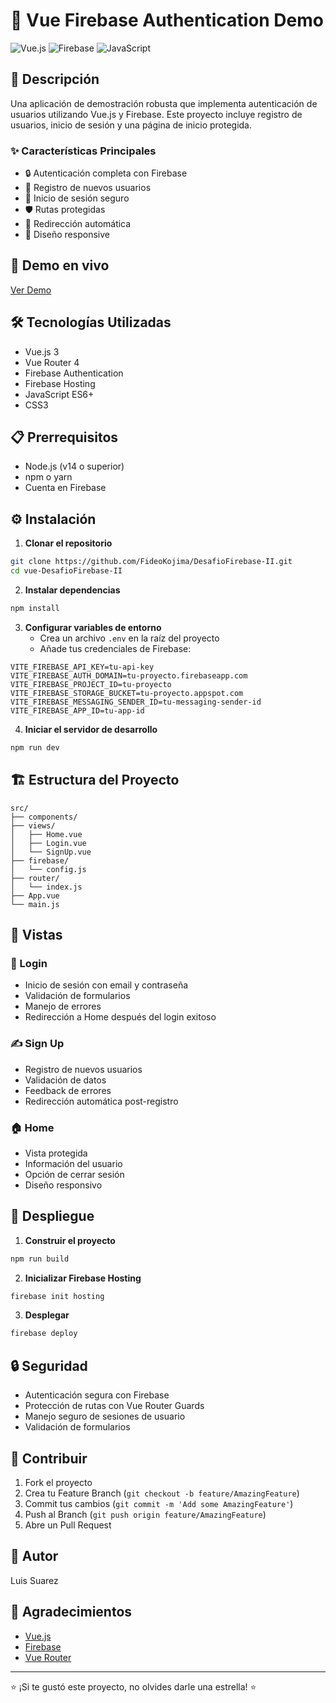 # 🔐 Vue Firebase Authentication Demo

![Vue.js](https://img.shields.io/badge/Vue.js-4FC08D?style=for-the-badge&logo=vue.js&logoColor=white)
![Firebase](https://img.shields.io/badge/Firebase-FFCA28?style=for-the-badge&logo=firebase&logoColor=black)
![JavaScript](https://img.shields.io/badge/JavaScript-F7DF1E?style=for-the-badge&logo=javascript&logoColor=black)

## 📝 Descripción

Una aplicación de demostración robusta que implementa autenticación de usuarios utilizando Vue.js y Firebase. Este proyecto incluye registro de usuarios, inicio de sesión y una página de inicio protegida.

### ✨ Características Principales

- 🔒 Autenticación completa con Firebase
- 📝 Registro de nuevos usuarios
- 🚪 Inicio de sesión seguro
- 🛡️ Rutas protegidas
- 🎯 Redirección automática
- 🎨 Diseño responsive

## 🚀 Demo en vivo

[Ver Demo](https://tu-proyecto.firebaseapp.com)

## 🛠️ Tecnologías Utilizadas

- Vue.js 3
- Vue Router 4
- Firebase Authentication
- Firebase Hosting
- JavaScript ES6+
- CSS3

## 📋 Prerrequisitos

- Node.js (v14 o superior)
- npm o yarn
- Cuenta en Firebase

## ⚙️ Instalación

1. **Clonar el repositorio**

```bash
git clone https://github.com/FideoKojima/DesafioFirebase-II.git
cd vue-DesafioFirebase-II
```

2. **Instalar dependencias**

```bash
npm install
```

3. **Configurar variables de entorno**
   - Crea un archivo `.env` en la raíz del proyecto
   - Añade tus credenciales de Firebase:

```env
VITE_FIREBASE_API_KEY=tu-api-key
VITE_FIREBASE_AUTH_DOMAIN=tu-proyecto.firebaseapp.com
VITE_FIREBASE_PROJECT_ID=tu-proyecto
VITE_FIREBASE_STORAGE_BUCKET=tu-proyecto.appspot.com
VITE_FIREBASE_MESSAGING_SENDER_ID=tu-messaging-sender-id
VITE_FIREBASE_APP_ID=tu-app-id
```

4. **Iniciar el servidor de desarrollo**

```bash
npm run dev
```

## 🏗️ Estructura del Proyecto

```
src/
├── components/
├── views/
│   ├── Home.vue
│   ├── Login.vue
│   └── SignUp.vue
├── firebase/
│   └── config.js
├── router/
│   └── index.js
├── App.vue
└── main.js
```

## 📱 Vistas

### 🔑 Login

- Inicio de sesión con email y contraseña
- Validación de formularios
- Manejo de errores
- Redirección a Home después del login exitoso

### ✍️ Sign Up

- Registro de nuevos usuarios
- Validación de datos
- Feedback de errores
- Redirección automática post-registro

### 🏠 Home

- Vista protegida
- Información del usuario
- Opción de cerrar sesión
- Diseño responsivo

## 🚀 Despliegue

1. **Construir el proyecto**

```bash
npm run build
```

2. **Inicializar Firebase Hosting**

```bash
firebase init hosting
```

3. **Desplegar**

```bash
firebase deploy
```

## 🔒 Seguridad

- Autenticación segura con Firebase
- Protección de rutas con Vue Router Guards
- Manejo seguro de sesiones de usuario
- Validación de formularios

## 🤝 Contribuir

1. Fork el proyecto
2. Crea tu Feature Branch (`git checkout -b feature/AmazingFeature`)
3. Commit tus cambios (`git commit -m 'Add some AmazingFeature'`)
4. Push al Branch (`git push origin feature/AmazingFeature`)
5. Abre un Pull Request

## 👥 Autor

Luis Suarez

## 🙏 Agradecimientos

- [Vue.js](https://vuejs.org/)
- [Firebase](https://firebase.google.com/)
- [Vue Router](https://router.vuejs.org/)

---

⭐️ ¡Si te gustó este proyecto, no olvides darle una estrella! ⭐️
